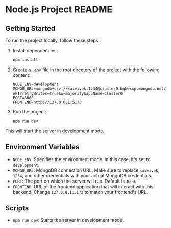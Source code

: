 # Node.js Project README


## Getting Started

To run the project locally, follow these steps:

1. Install dependencies:
    ```bash
    npm install
    ```

2. Create a `.env` file in the root directory of the project with the following content:
    ```dotenv
    NODE_ENV=development
    MONGO_URL=mongodb+srv://saivivek:1234@cluster0.bqhwxxp.mongodb.net/Blog-API?retryWrites=true&w=majority&appName=Cluster0
    PORT=3000
    FRONTEND=http://127.0.0.1:5173
    ```

3. Run the project:
    ```bash
    npm run dev
    ```

This will start the server in development mode.

## Environment Variables

- `NODE_ENV`: Specifies the environment mode. In this case, it's set to `development`.
- `MONGO_URL`: MongoDB connection URL. Make sure to replace `saivivek`, `1234`, and other credentials with your actual MongoDB credentials.
- `PORT`: The port on which the server will run. Default is `3000`.
- `FRONTEND`: URL of the frontend application that will interact with this backend. Change `127.0.0.1:5173` to match your frontend's URL.

## Scripts

- `npm run dev`: Starts the server in development mode.
